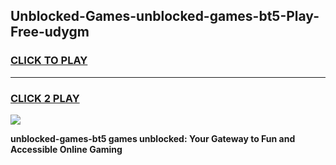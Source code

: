 
## Unblocked-Games-unblocked-games-bt5-Play-Free-udygm
<h3>
<a href="https://premium76.site?title=unblocked-games-bt5&ref=22A">CLICK TO PLAY</a></h3>
<hr>

<h3>
<a href="https://premium76.site?title=unblocked-games-bt5&ref=22A">CLICK 2 PLAY</a>
  
</h3>

<a href="https://premium76.site?title=unblocked-games-bt5&ref=22A"><img src="https://clearcache.store/games.png"></a>


**unblocked-games-bt5 games unblocked: Your Gateway to Fun and Accessible Online Gaming**
